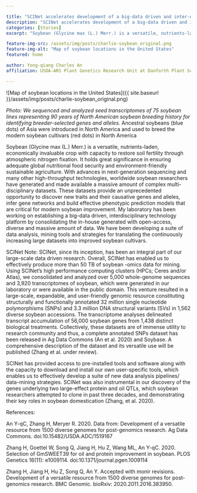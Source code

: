 ```yaml
---

title: "SCINet accelerates development of a big-data driven and inter-disciplinary technology platform for soybean post-genomic research"
description: "SCINet accelerates development of a big-data driven and inter-disciplinary technology platform for soybean post-genomic research"
categories: [Stories]
excerpt: "Soybean (Glycine max (L.) Merr.) is a versatile, nutrients-laden, economically invaluable crop with capacity to restore soil fertility through atmospheric nitrogen fixation. It holds great significance in ensuring adequate global nutritional food security and environmentally friendly sustainable agriculture."

feature-img-src: /assets/img/posts/charlie-soybean_original.png
feature-img-alt: "Map of soybean locations in the United States"
featured: home

author: Yong-qiang Charles An
affiliation: USDA-ARS Plant Genetics Research Unit at Danforth Plant Science Center, Saint Louis, MO

---
```



![Map of soybean locations in the United States]({{ site.baseurl }}/assets/img/posts/charlie-soybean_original.png)

*Photo: We sequenced and analyzed seed transcriptomes of 75 soybean lines representing 90 years of North American soybean breeding history for identifying breeder-selected genes and alleles.* Ancestral soybeans (blue dots) of Asia were introduced in North America and used to breed the modern soybean cultivars (red dots) in North America

Soybean (Glycine max (L.) Merr.) is a versatile, nutrients-laden, economically invaluable crop with capacity to restore soil fertility through atmospheric nitrogen fixation. It holds great significance in ensuring adequate global nutritional food security and environment-friendly sustainable agriculture. With advances in next-generation sequencing and many other high-throughput technologies, worldwide soybean researchers have generated and made available a massive amount of complex multi-disciplinary datasets. These datasets provide an unprecedented opportunity to discover new traits and their causative genes and alleles, infer gene networks and build effective phenotypic prediction models that are critical for modern soybean improvement.  My laboratory has been working on establishing a big-data driven, interdisciplinary technology platform by consolidating the in-house generated with open-access, diverse and massive amount of data. We have been developing a suite of data analysis, mining tools and strategies for translating the continuously increasing large datasets into improved soybean cultivars. 

SCINet Note: SCINet, since its inception, has been an integral part of our large-scale data driven research. Overall, SCINet has enabled us to effectively produce more than 50 TB of soybean -omics data for mining. Using SCINet’s high performance computing clusters (HPCs; Ceres and/or Atlas), we consolidated and analyzed over 5,000 whole-genome sequences and 3,920 transcriptomes of soybean, which were generated in our laboratory or were available in the public domain.  This venture resulted in a large-scale, expandable, and user-friendly genomic resource constituting structurally and functionally annotated  32 million single nucleotide polymorphisms (SNPs) and 3.3 million DNA structural variants (SVs) in 1,562 diverse soybean accessions. The transcriptome analyses delineated transcript accumulation of 56,000 soybean genes from 1,438 distinct biological treatments. Collectively, these datasets are of immense utility to research community and thus, a complete annotated SNPs dataset has been released in Ag Data Commons (An et al. 2020) and Soybase. A comprehensive description of the dataset and its versatile use will be published (Zhang et al. under review).

SCINet has provided access to pre-installed tools and software along with the capacity to download and install our own user-specific tools, which enables us to effectively develop a suite of new data analysis pipelines/ data-mining strategies. SCINet was also instrumental in our discovery of the genes underlying two large-effect protein and oil QTLs, which soybean researchers attempted to clone in past three decades, and demonstrating their key roles in soybean domestication (Zhang, et al. 2020).

References:

An Y-qC, Zhang H, Meryer R. 2020. Data from: Development of a versatile resource from 1500 diverse genomes for post-genomics research. Ag Data Commons. doi:10.15482/USDA.ADC/1519167

Zhang H, Goettel W, Song Q, Jiang H, Hu Z, Wang ML, An Y-qC. 2020. Selection of GmSWEET39 for oil and protein improvement in soybean. PLOS Genetics 16(11): e1009114. doi:10.1371/journal.pgen.1009114

Zhang H, Jiang H, Hu Z, Song Q, An Y. Accepted with monir revisions. Development of a versatile resource from 1500 diverse genomes for post-genomics research. BMC Genomic. bioRxiv: 2020.2011.2016.383950.


